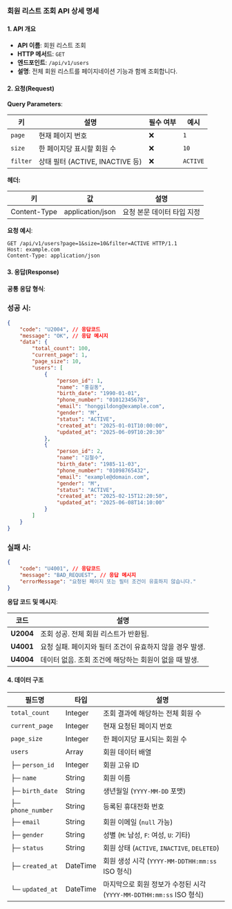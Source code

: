 ### 회원 리스트 조회 API 상세 명세
#### **1. API 개요**
- **API 이름**: 회원 리스트 조회
- **HTTP 메서드**: `GET`
- **엔드포인트**: `/api/v1/users`
- **설명**: 전체 회원 리스트를 페이지네이션 기능과 함께 조회합니다.

#### **2. 요청(Request)**
**Query Parameters**:

| **키** | **설명** | **필수 여부** | **예시** |
| --- | --- | --- | --- |
| `page` | 현재 페이지 번호 | ❌ | `1` |
| `size` | 한 페이지당 표시할 회원 수 | ❌ | `10` |
| `filter` | 상태 필터 (ACTIVE, INACTIVE 등) | ❌ | `ACTIVE` |
**헤더:**

| **키** | **값** | **설명** |
| --- | --- | --- |
| Content-Type | application/json | 요청 본문 데이터 타입 지정 |
**요청 예시**:
``` http
GET /api/v1/users?page=1&size=10&filter=ACTIVE HTTP/1.1
Host: example.com
Content-Type: application/json
```
#### **3. 응답(Response)**
**공통 응답 형식**:
### 성공 시:
``` json
{
    "code": "U2004", // 응답코드
    "message": "OK", // 응답 메시지
    "data": { 
        "total_count": 100,
        "current_page": 1,
        "page_size": 10,
        "users": [
            {
                "person_id": 1,
                "name": "홍길동",
                "birth_date": "1990-01-01",
                "phone_number": "01012345678",
                "email": "honggildong@example.com",
                "gender": "M",
                "status": "ACTIVE",
                "created_at": "2025-01-01T10:00:00",
                "updated_at": "2025-06-09T10:20:30"
            },
            {
                "person_id": 2,
                "name": "김철수",
                "birth_date": "1985-11-03",
                "phone_number": "01098765432",
                "email": "example@domain.com",
                "gender": "M",
                "status": "ACTIVE",
                "created_at": "2025-02-15T12:20:50",
                "updated_at": "2025-06-08T14:10:00"
            }
        ]
    }
}
```
### 실패 시:
``` json
{
    "code": "U4001", // 응답코드
    "message": "BAD_REQUEST", // 응답 메시지
    "errorMessage": "요청된 페이지 또는 필터 조건이 유효하지 않습니다."
}
```
**응답 코드 및 메시지**:

| **코드** | **설명** |
| --- | --- |
| **U2004** | 조회 성공. 전체 회원 리스트가 반환됨. |
| **U4001** | 요청 실패. 페이지와 필터 조건이 유효하지 않을 경우 발생. |
| **U4004** | 데이터 없음. 조회 조건에 해당하는 회원이 없을 때 발생. |
#### **4. 데이터 구조**

| **필드명** | **타입** | **설명** |
| --- | --- | --- |
| `total_count` | Integer | 조회 결과에 해당하는 전체 회원 수 |
| `current_page` | Integer | 현재 요청된 페이지 번호 |
| `page_size` | Integer | 한 페이지당 표시되는 회원 수 |
| `users` | Array | 회원 데이터 배열 |
| ├─ `person_id` | Integer | 회원 고유 ID |
| ├─ `name` | String | 회원 이름 |
| ├─ `birth_date` | String | 생년월일 (`YYYY-MM-DD` 포맷) |
| ├─ `phone_number` | String | 등록된 휴대전화 번호 |
| ├─ `email` | String | 회원 이메일 (`null` 가능) |
| ├─ `gender` | String | 성별 (`M`: 남성, `F`: 여성, `U`: 기타) |
| ├─ `status` | String | 회원 상태 (`ACTIVE`, `INACTIVE`, `DELETED`)  |
| ├─ `created_at` | DateTime | 회원 생성 시각 (`YYYY-MM-DDTHH:mm:ss` ISO 형식) |
| └─ `updated_at` | DateTime | 마지막으로 회원 정보가 수정된 시각 (`YYYY-MM-DDTHH:mm:ss` ISO 형식) |
